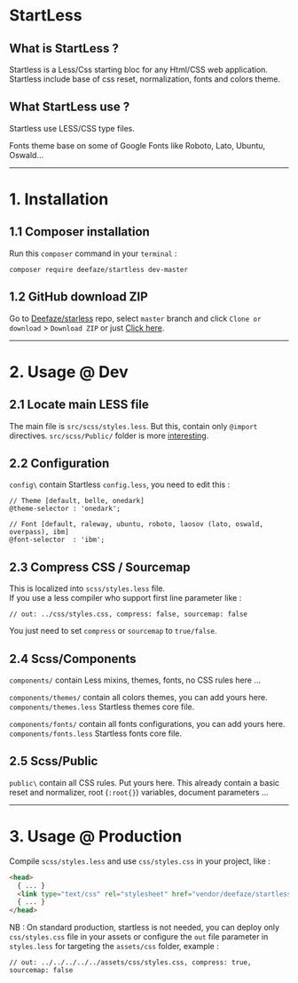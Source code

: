 # StartLess

## What is StartLess ?

Startless is a Less/Css starting bloc for any Html/CSS web application. Startless include base of css reset, normalization, fonts and colors theme.

## What StartLess use ?

Startless use LESS/CSS type files.

Fonts theme base on some of Google Fonts like Roboto, Lato, Ubuntu, Oswald...

___

# 1. Installation

## 1.1 Composer installation

Run this `composer` command in your `terminal` :
```console
composer require deefaze/startless dev-master
```
## 1.2 GitHub download ZIP

Go to [Deefaze/starless](https://github.com/Deefaze/startless) repo, select `master` branch and click `Clone or download` > `Download ZIP` or just [Click here](https://github.com/Deefaze/startless/archive/master.zip).

___

# 2. Usage @ Dev

## 2.1 Locate main LESS file

The main file is `src/scss/styles.less`. But this, contain only `@import` directives. `src/scss/Public/` folder is more [interesting](2.5).

## 2.2 Configuration

`config\` contain Startless `config.less`, you need to edit this :
```less
// Theme [default, belle, onedark]
@theme-selector : 'onedark';

// Font [default, raleway, ubuntu, roboto, laosov (lato, oswald, overpass), ibm]
@font-selector  : 'ibm';
```

## 2.3 Compress CSS / Sourcemap

This is localized into `scss/styles.less` file.\
If you use a less compiler  who support first line parameter like :
```less
// out: ../css/styles.css, compress: false, sourcemap: false
```
You just need to set `compress` or `sourcemap` to `true/false`. 

## 2.4 Scss/Components

`components/` contain Less mixins, themes, fonts, no CSS rules here ...

`components/themes/` contain all colors themes, you can add yours here.\
`components/themes.less` Startless themes core file.

`components/fonts/` contain all fonts configurations, you can add yours here.\
`components/fonts.less` Startless fonts core file.

## 2.5 Scss/Public

`public\` contain all CSS rules. Put yours here. This already contain a
basic reset and normalizer, root (`:root{}`) variables, document parameters ...

___

# 3. Usage @ Production

Compile `scss/styles.less` and use `css/styles.css` in your project, like :
```html
<head>
  { ... }
  <link type="text/css" rel="stylesheet" href="vendor/deefaze/startless/src/css/styles.css">
  { ... }
</head>
```
NB : On standard production, startless is not needed, you can deploy only `css/styles.css` file in your assets or configure the `out` file parameter in `styles.less` for targeting the `assets/css` folder, example :
```less
// out: ../../../../../assets/css/styles.css, compress: true, sourcemap: false
```

